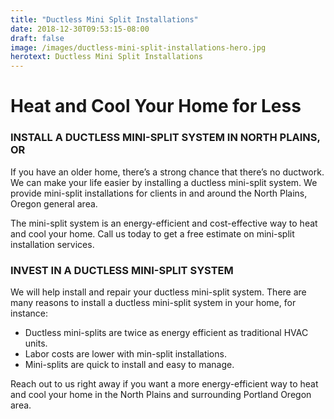 ```yaml
---
title: "Ductless Mini Split Installations"
date: 2018-12-30T09:53:15-08:00
draft: false
image: /images/ductless-mini-split-installations-hero.jpg
herotext: Ductless Mini Split Installations
---
```


# Heat and Cool Your Home for Less

### INSTALL A DUCTLESS MINI-SPLIT SYSTEM IN NORTH PLAINS, OR

If you have an older home, there’s a strong chance that there’s no ductwork. We can make your life easier by installing a ductless mini-split system. We provide mini-split installations for clients in and around the North Plains, Oregon general area.

The mini-split system is an energy-efficient and cost-effective way to heat and cool your home. Call us today to get a free estimate on mini-split installation services.

### INVEST IN A DUCTLESS MINI-SPLIT SYSTEM

We will help install and repair your ductless mini-split system. There are many reasons to install a ductless mini-split system in your home, for instance:

- Ductless mini-splits are twice as energy efficient as traditional HVAC units.
- Labor costs are lower with min-split installations.
- Mini-splits are quick to install and easy to manage.

Reach out to us right away if you want a more energy-efficient way to heat and cool your home in the North Plains and surrounding Portland Oregon area.